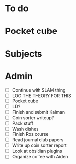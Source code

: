 # To do

# Pocket cube

# Subjects

# Admin
- [ ] Continue with SLAM thing
- [ ] LOG THE THEORY FOR THIS
- [ ] Pocket cube
- [ ] LD?
- [ ] Finish and submit Kalman
- [ ] Coin sorter writeup?
- [ ] Pack stuff
- [ ] Wash dishes
- [ ] Finish Ros course
- [ ] Read journal club papers
- [ ] Write up coin sorter report
- [ ] Look at obsidian plugins
- [ ] Organize coffee with Aiden